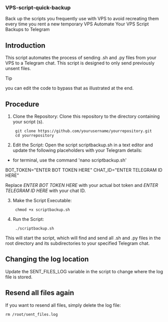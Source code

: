 ### VPS-script-quick-backup
Back up the scripts you frequently use with VPS to avoid recreating them every time you rent a new temporary VPS
Automate Your VPS Script Backups to Telegram

## Introduction

This script automates the process of sending .sh and .py files from your VPS to a Telegram chat. This script is designed to only send previously unsent files.

>[!TIP]
>you can edit the code to bypass that as illustrated at the end.

## Procedure

1. Clone the Repository: Clone this repository to the directory containing your script (s).

        git clone https://github.com/yourusername/yourrepository.git
        cd yourrepository


2. Edit the Script: Open the script scriptbackup.sh in a text editor and update the following placeholders with your Telegram details:
 - for terminal, use the command 'nano scriptbackup.sh'

BOT_TOKEN="ENTER BOT TOKEN HERE"
CHAT_ID="ENTER TELEGRAM ID HERE"

Replace *ENTER BOT TOKEN HERE* with your actual bot token and *ENTER TELEGRAM ID HERE* with your chat ID.


3. Make the Script Executable:

        chmod +x scriptbackup.sh


4. Run the Script:

        ./scriptbackup.sh

This will start the script, which will find and send all .sh and .py files in the root directory and its subdirectories to your specified Telegram chat.

## Changing the log location 
Update the SENT_FILES_LOG variable in the script to change where the log file is stored.

## Resend all files again 
If you want to resend all files, simply delete the log file:

    rm /root/sent_files.log
